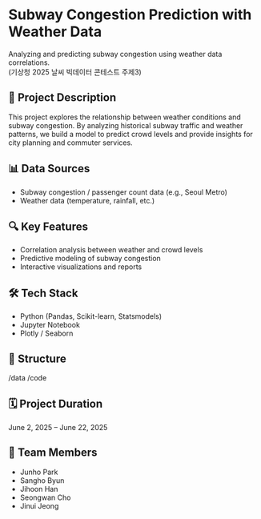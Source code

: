 # Subway Congestion Prediction with Weather Data

Analyzing and predicting subway congestion using weather data correlations.  
(기상청 2025 날씨 빅데이터 콘테스트 주제3)

## 📌 Project Description

This project explores the relationship between weather conditions and subway congestion. By analyzing historical subway traffic and weather patterns, we build a model to predict crowd levels and provide insights for city planning and commuter services.

## 📊 Data Sources

- Subway congestion / passenger count data (e.g., Seoul Metro)
- Weather data (temperature, rainfall, etc.)

## 🔍 Key Features

- Correlation analysis between weather and crowd levels
- Predictive modeling of subway congestion
- Interactive visualizations and reports

## 🛠 Tech Stack

- Python (Pandas, Scikit-learn, Statsmodels)
- Jupyter Notebook
- Plotly / Seaborn

## 📁 Structure

/data
/code

## 🗓 Project Duration

June 2, 2025 – June 22, 2025

## 👥 Team Members

- Junho Park  
- Sangho Byun  
- Jihoon Han  
- Seongwan Cho  
- Jinui Jeong

